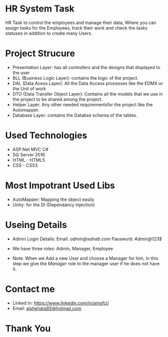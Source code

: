 # HR System Task
HR Task to control the employees and manage their data, Where you can assign tasks for the Employees, track their work and check the tasks statuses in addition to create many Users.

# Project Strucure 
 * Presentation Layer: has all controllers and the designs that displayed to the user
 * BLL (Business Logic Layer): contains the logic of the project.
 * DAL (Data Acess Layer): All the Data Access processes like the EDMX or the Unit of work
 * DTO (Data Transfer Object Layer): Contains all the models that we use in the project to be shared among the project.
 * Helper Layer: Any other needed requirementsfor the project like the Automapper.
 * Database Layer: contains the Databse schema of the tables.
 
# Used Technologies
 - ASP.Net MVC C#
 - SQ Server 2016
 - HTML - HTML5
 - CSS - CSS3

# Most Impotrant Used Libs
 * AutoMapper: Mapping the object easily
 * Unity: for the DI (Dependancy Injection)
 
# Useing Details 

  * Admin Login Details: 
      Email:     _admin@sahab.com_
      Password:  _Admin@123$_
  
  * We have three roles: Admin, Manager, Employee
  * Note: When we Add a new User and choose a Manager for him, in this step we give the _Manager_ role to the manager user if he does not have it.

# Contact me 
 * Linked In: https://www.linkedin.com/in/amsfci/
 * Email: alshehata92@hotmail.com
 
 # Thank You
